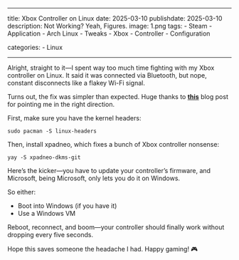   ---
title: Xbox Controller on Linux
date: 2025-03-10
publishdate: 2025-03-10
description: Not Working? Yeah, Figures.
image: 1.png
tags:
    - Steam
    - Application
    - Arch Linux
    - Tweaks
    - Xbox
    - Controller
    - Configuration

categories:
    - Linux

---

Alright, straight to it—I spent way too much time fighting with my Xbox controller on Linux. It said it was connected via Bluetooth, but nope, constant disconnects like a flakey Wi-Fi signal.

Turns out, the fix was simpler than expected. Huge thanks to <b>[this](https://plug-world.com/posts/fixing-xbox-bluetooth-controllers-in-arch-linux/)</b> blog post for pointing me in the right direction.



First, make sure you have the kernel headers:


```
sudo pacman -S linux-headers
```
Then, install xpadneo, which fixes a bunch of Xbox controller nonsense:

```
yay -S xpadneo-dkms-git
```

Here’s the kicker—you have to update your controller’s firmware, and Microsoft, being Microsoft, only lets you do it on Windows.

So either:

*  Boot into Windows (if you have it)
*  Use a Windows VM

Reboot, reconnect, and boom—your controller should finally work without dropping every five seconds.

Hope this saves someone the headache I had. Happy gaming! 🎮
